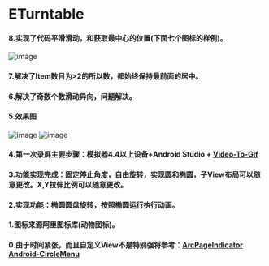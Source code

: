 # ETurntable#### 8.实现了代码平滑滑动，和获取最中心的位置(下面七个图标的样例)。![image](https://github.com/mochixuan/ETurntable/blob/master/ETurntable/img/img1.png)#### 7.解决了Item数目为>2的所以数，都始终保持最前面的居中。#### 6.解决了奇数个数滑动异向，问题解决。#### 5.效果图![image](https://github.com/mochixuan/ETurntable/blob/master/ETurntable/img/gif.gif)![image](https://github.com/mochixuan/ETurntable/blob/master/ETurntable/img/img.jpg)#### 4.第一次录屏主要步骤：模拟器4.4以上设备+Android Studio + [Video-To-Gif](https://ezgif.com/video-to-gif/)#### 3.功能实现完成：固定停止角度，自由旋转，实现圆和椭圆，子View布局可以随意更改。X,Y拉伸比例可以随意更改。#### 2.实现功能：椭圆圆盘旋转，按照椭圆运行执行动画。#### 1.图标来源阿里图标库(动物图标)。#### 0.由于时间紧张，而且自定义View不是特别强将参考：[ArcPageIndicator](https://github.com/BeppiMenozzi/ArcPageIndicator) [Android-CircleMenu](https://github.com/hongyangAndroid/Android-CircleMenu) 